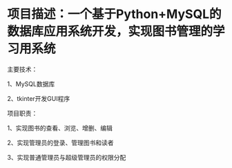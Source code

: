 # 项目描述：一个基于Python+MySQL的数据库应用系统开发，实现图书管理的学习用系统

主要技术：

1、MySQL数据库

2、tkinter开发GUI程序

项目职责：

1、实现图书的查看、浏览、增删、编辑

2、实现管理员的登录、管理图书和读者

3、实现普通管理员与超级管理员的权限分配
